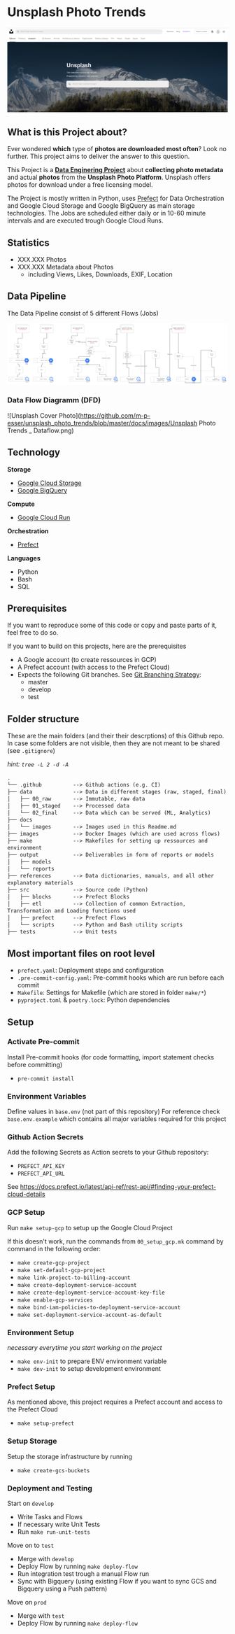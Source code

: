 # Unsplash Photo Trends

![Unsplash Cover Photo](https://github.com/m-p-esser/unsplash_photo_trends/blob/master/docs/images/unsplash_cover_image.png)

## What is this Project about?

Ever wondered **which** type of **photos are downloaded most often**? Look no further. This project aims to deliver the answer to this question. 

This Project is a <u>**Data Enginering Project**</u> about **collecting photo metadata** and actual **photos** from the **Unsplash Photo Platform**. Unsplash offers photos for download under a free licensing model.

The Project is mostly written in Python, uses [Prefect](https://www.prefect.io/) for Data Orchestration and Google Cloud Storage and Google BigQuery as main storage technologies. The Jobs are scheduled either daily or in 10-60 minute intervals and are executed trough Google Cloud Runs.

## Statistics
- XXX.XXX Photos
- XXX.XXX Metadata about Photos
  - including Views, Likes, Downloads, EXIF, Location

## Data Pipeline
The Data Pipeline consist of 5 different Flows (Jobs)

![DFD](https://raw.githubusercontent.com/m-p-esser/unsplash_photo_trends/master/docs/images/Unsplash%20Photo%20Trends%20_%20Dataflow.png)

### Data Flow Diagramm (DFD)
![Unsplash Cover Photo](https://github.com/m-p-esser/unsplash_photo_trends/blob/master/docs/images/Unsplash Photo Trends _ Dataflow.png)

## Technology 

**Storage**
- [Google Cloud Storage](https://cloud.google.com/storage?hl=en)
- [Google BigQuery](https://cloud.google.com/bigquery?hl=en)

**Compute**
- [Google Cloud Run](https://cloud.google.com/run?hl=en)

**Orchestration**
- [Prefect](https://www.prefect.io/)

**Languages**
- Python
- Bash
- SQL

## Prerequisites

If you want to reproduce some of this code or copy and paste parts of it, feel free to do so.

If you want to build on this projects, here are the prerequisites

- A Google account (to create ressources in GCP)
- A Prefect account (with access to the Prefect Cloud)
- Expects the following Git branches. See [Git Branching Strategy](https://github.com/m-p-esser/unsplash_photo_trends/blob/master/docs/images/Data_Engineering_Git_Branching_Strategy.png):
  - master
  - develop
  - test 

## Folder structure

These are the main folders (and their their descrptions) of this Github repo. In case some folders are not visible, then they are not meant to be shared (see `.gitignore`) 

*hint: `tree -L 2 -d -A`* 

```
.
└── .github          --> Github actions (e.g. CI)
├── data             --> Data in different stages (raw, staged, final)
│   ├── 00_raw       --> Immutable, raw data
│   ├── 01_staged    --> Processed data
│   └── 02_final     --> Data which can be served (ML, Analytics)
├── docs
│   └── images       --> Images used in this Readme.md
├── images           --> Docker Images (which are used across flows)
├── make             --> Makefiles for setting up ressources and environment
├── output           --> Deliverables in form of reports or models
│   ├── models
│   └── reports
├── references       --> Data dictionaries, manuals, and all other explanatory materials
├── src              --> Source code (Python)
│   ├── blocks       --> Prefect Blocks
│   ├── etl          --> Collection of common Extraction, Transformation and Loading functions used
│   ├── prefect      --> Prefect Flows
│   └── scripts      --> Python and Bash utility scripts
├── tests            --> Unit tests
```

## Most important files on root level

- `prefect.yaml`: Deployment steps and configuration
- `.pre-commit-config.yaml`: Pre-commit hooks which are run before each commit
- `Makefile`: Settings for Makefile (which are stored in folder `make/*`)
- `pyproject.toml` & `poetry.lock`: Python dependencies 

## Setup

### Activate Pre-commit 
Install Pre-commit hooks (for code formatting, import statement checks before committing)
- `pre-commit install`

### Environment Variables
Define values in `base.env` (not part of this repository)
For reference check `base.env.example` which contains all major variables required for this project

### Github Action Secrets
Add the following Secrets as Action secrets to your Github repository: 
- `PREFECT_API_KEY`
- `PREFECT_API_URL`

See https://docs.prefect.io/latest/api-ref/rest-api/#finding-your-prefect-cloud-details

### GCP Setup
Run `make setup-gcp` to setup up the Google Cloud Project

If this doesn't work, run the commands from `00_setup_gcp.mk` command by command in the following order:
- `make create-gcp-project`
- `make set-default-gcp-project`
- `make link-project-to-billing-account`
- `make create-deployment-service-account`
- `make create-deployment-service-account-key-file`
- `make enable-gcp-services`
- `make bind-iam-policies-to-deployment-service-account`
- `make set-deployment-service-account-as-default`

### Environment Setup
*necessary everytime you start working on the project*
- `make env-init` to prepare ENV environment variable
- `make dev-init` to setup development environment

### Prefect Setup
As mentioned above, this project requires a Prefect account and access to the Prefect Cloud
- `make setup-prefect` 

### Setup Storage
Setup the storage infrastructure by running
- `make create-gcs-buckets`

### Deployment and Testing

Start on `develop`
- Write Tasks and Flows
- If necessary write Unit Tests
- Run `make run-unit-tests`

Move on to `test`
- Merge with `develop`
- Deploy Flow by running `make deploy-flow`
- Run integration test trough a manual Flow run
- Sync with Bigquery (using existing Flow if you want to sync GCS and Bigquery using a Push pattern)

Move on `prod`
- Merge with `test`
- Deploy Flow by running `make deploy-flow`

